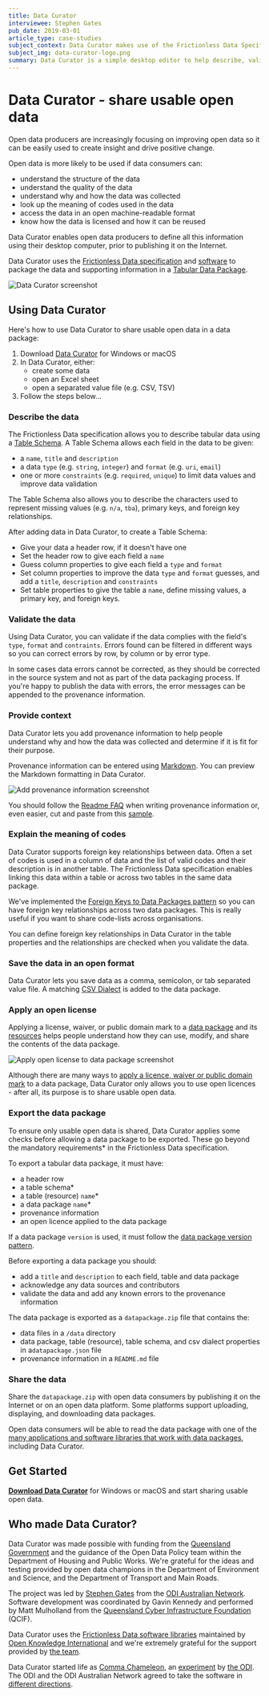 ```yaml
---
title: Data Curator
interviewee: Stephen Gates
pub_date: 2019-03-01
article_type: case-studies
subject_context: Data Curator makes use of the Frictionless Data Specifications to allow users to define information about their data using their desktop computer, prior to publishing it on the Internet
subject_img: data-curator-logo.png
summary: Data Curator is a simple desktop editor to help describe, validate, and share usable open data.
---
```


# Data Curator - share usable open data

Open data producers are increasingly focusing on improving open data so  it can be easily used to create insight and drive positive change.

Open data is more likely to be used if data consumers can:

-   understand the structure of the data
-   understand the quality of the data
-   understand why and how the data was collected
-   look up the meaning of codes used in the data
-   access the data in an open machine-readable format
-   know how the data is licensed and how it can be reused

Data Curator enables open data producers to define all this information using their desktop computer, prior to publishing it on the Internet.

Data Curator uses the [Frictionless Data specification](/specs/) and [software](/software/ "Frictionless Data platforms, applications, and software libraries") to package the data and supporting information in a [Tabular Data Package](/specs/tabular-data-package/ "Tabular Data Package specification").

![Data Curator screenshot](./data-curator.png)

## Using Data Curator

Here's how to use Data Curator to share usable open data in a data package:

1. Download [Data Curator](https://github.com/ODIQueensland/data-curator/releases/latest "Download Data Curator for Windows or macOS") for Windows or macOS
2. In Data Curator, either:
   - create some data
   - open an Excel sheet
   - open a separated value file (e.g. CSV, TSV)
4. Follow the steps below...

### Describe the data

The Frictionless Data specification allows you to describe tabular data using a [Table Schema](/specs/table-schema/ "Table Schema specification").  A Table Schema allows each field in the data to be given:
- a `name`, `title` and `description`
- a data `type` (e.g. `string`, `integer`) and `format` (e.g. `uri`, `email`) 
- one or more `constraints` (e.g. `required`, `unique`) to limit data values and improve data validation

The Table Schema also allows you to describe the characters used to represent missing values (e.g. `n/a`, `tba`), primary keys, and foreign key relationships.

After adding data in Data Curator, to create a Table Schema:

- Give your data a header row, if it doesn't have one
- Set the header row to give each field a `name`
- Guess column properties to give each field a  `type` and `format`
- Set column properties to improve the data `type` and `format` guesses, and add a `title`, `description` and `constraints` 
- Set table properties to give the table a `name`,  define missing values, a primary key, and foreign keys.

### Validate the data

Using Data Curator, you can validate if the data complies with the field's `type`, `format` and `contraints`. Errors found can be filtered in different ways so you can correct errors by row, by column or by error type. 

In some cases data errors cannot be corrected, as they should be corrected in the source system and not as part of the data packaging process. If you're happy to publish the data with errors, the error messages can be appended to the provenance information.

### Provide context

Data Curator lets you add provenance information to help people understand why and how the data was collected and determine if it is fit for their purpose. 

Provenance information can be entered using [Markdown](http://commonmark.org "Markdown specification"). You can preview the Markdown formatting in Data Curator.  

![Add provenance information screenshot](./data-curator-2.png)

You should follow the [Readme FAQ](/docs/publish-faq/#readme "Publishing Data Packages - FAQ") when writing provenance information or, even easier, cut and paste from this [sample](https://github.com/ODIQueensland/data-curator/blob/develop/test/features/tools/sample-provenance-information.md "Sample Provenance Information Markdown file on GitHub").

### Explain the meaning of codes

Data Curator supports foreign key relationships between data. Often a set of codes is used in a column of data and the list of valid codes and their description is in another table. The Frictionless Data specification enables linking this data within a table or across two tables in the same data package. 

We've implemented the [Foreign Keys to Data Packages pattern](/specs/patterns/#table-schema:-foreign-keys-to-data-packages "The Foreign Keys to Data Packages pattern") so you can have foreign key relationships across two data packages. This is really useful if you want to share code-lists across organisations.

You can define foreign key relationships in Data Curator in the table properties and the relationships are checked when you validate the data.

### Save the data in an open format

Data Curator lets you save data as a comma, semicolon, or tab separated value file. A matching [CSV Dialect](/specs/csv-dialect/ "The CSV Dialect specification") is added to the data package.

### Apply an open license 

Applying a license, waiver, or public domain mark to a [data package](/specs/data-package/#licenses "The licenses property in the Data Package specification") and its [resources](/specs/data-resource/#optional-properties "The licenses property in the Data Resource specification") helps people understand how they can use, modify, and share the contents of the data package.

![Apply open license to data package screenshot](./data-curator-3.png)

Although there are many ways to [apply a licence, waiver or public domain mark](/docs/applying-licenses/ "Guide to applying licenses, waivers or public domain marks to data packages") to a data package, Data Curator only allows you to use open licences - after all, its purpose is to share usable open data.

### Export the data package

To ensure only usable open data is shared, Data Curator applies some checks before allowing a data package to be exported. These go beyond the mandatory requirements* in the Frictionless Data specification.

To export a tabular data package, it must have:
- a header row
- a table schema*
- a table (resource) `name`*
- a data package `name`*
- provenance information
- an open licence applied to the data package

If a data package `version` is used, it must follow the [data package version pattern](/specs/patterns/#data-package-version "Data Package Version pattern").

Before exporting a data package you should:
- add a `title` and `description` to each field, table and data package
- acknowledge any data sources and contributors
- validate the data and add any known errors to the provenance information

The data package is exported as a `datapackage.zip` file that contains the:

- data files in a `/data` directory
- data package, table (resource), table schema, and csv dialect properties in a`datapackage.json` file
- provenance information in a `README.md` file 

### Share the data

Share the `datapackage.zip` with open data consumers by publishing it on the Internet or on an open data platform. Some platforms support uploading, displaying, and downloading data packages.

Open data consumers will be able to read the data package with one of the [many applications and software libraries that work with data packages](/software/ "Frictionless Data platforms, applications, and software libraries"), including Data Curator.

## Get Started

**[Download Data Curator](https://github.com/ODIQueensland/data-curator/releases/latest "Download Data Curator for Windows or macOS")** for Windows or macOS and start sharing usable open data.

## Who made Data Curator?

Data Curator was made possible with funding from  the [Queensland Government](https://www.qld.gov.au) and the guidance of the Open Data Policy team within the Department of Housing and Public Works. We're grateful for the ideas and testing provided by open data champions in the  Department of Environment and Science, and the  Department of Transport and Main Roads. 

The project was led by [Stephen Gates](https://theodi.org.au/stephen-gates/) from the [ODI Australian Network](https://theodi.org.au). Software development was coordinated by Gavin Kennedy and performed by Matt Mulholland from the [Queensland Cyber Infrastructure Foundation](https://www.qcif.edu.au) (QCIF).

Data Curator uses the [Frictionless Data software libraries](/software/) maintained by [Open Knowledge International](https://okfn.org) and we're extremely grateful for the support provided by [the team](https://github.com/orgs/frictionlessdata/teams/core/members).

Data Curator started life as [Comma Chameleon](http://comma-chameleon.io "Comma Chameleon - A desktop CSV editor for data publishers
"), an [experiment](https://youtu.be/wIIw0cTeUG0 "Stuart Harrison explains Comma Chameleon at CSVConf") by [the ODI](https://theodi.org "The Open Data Institute"). The ODI and the ODI Australian Network agreed to take the software in [different directions](https://theodi.org/article/odi-toolbox-application-experiments-from-comma-chameleon-to-data-curator/ "Stephen Fortune explains why Data Curator is a fork of Comma Chameleon").
